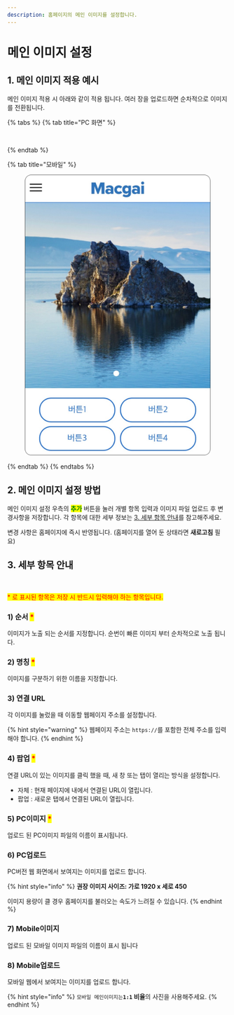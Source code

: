 ```yaml
---
description: 홈페이지의 메인 이미지를 설정합니다.
---
```


# 메인 이미지 설정

## 1. 메인 이미지 적용 예시

메인 이미지 적용 시 아래와 같이 적용 됩니다. 여러 장을 업로드하면 순차적으로 이미지를 전환됩니다.

{% tabs %}
{% tab title="PC 화면" %}
<figure><img src="../../.gitbook/assets/홈페이지 메인이미지 1.png" alt=""><figcaption></figcaption></figure>
{% endtab %}

{% tab title="모바일" %}
<figure><img src="../../.gitbook/assets/메인이미지_모바일화면.png" alt=""><figcaption></figcaption></figure>
{% endtab %}
{% endtabs %}

## 2. 메인 이미지 설정 방법

메인 이미지 설정 우측의 <mark style="color:green;">**추가**</mark> 버튼을 눌러 개별 항목 입력과 이미지 파일 업로드 후 변경사항을 저장합니다. 각 항목에 대한 세부 정보는 [3. 세부 항목 안내](main-image.md#3.)를 참고해주세요.

변경 사항은 홈페이지에 즉시 반영됩니다. (홈페이지를 열어 둔 상태라면 **새로고침** 필요)

## 3. 세부 항목 안내

<figure><img src="../../.gitbook/assets/메인 이미지 설정.png" alt=""><figcaption></figcaption></figure>

<mark style="color:red;">\* 로 표시된 항목은 저장 시 반드시 입력해야 하는 항목입니다.</mark>

### 1) 순서 <mark style="color:red;">\*</mark>

이미지가 노출 되는 순서를 지정합니다. 순번이 빠른 이미지 부터 순차적으로 노출 됩니다.

### 2) 명칭 <mark style="color:red;">\*</mark>

이미지를 구분하기 위한 이름을 지정합니다.

### 3) 연결 URL

각 이미지를 눌렀을 때 이동할 웹페이지 주소를 설정합니다.

{% hint style="warning" %}
웹페이지 주소는 `https://`를 포함한 전체 주소를 입력해야 합니다.
{% endhint %}

### 4) 팝업 <mark style="color:red;">\*</mark>

연결 URL이 있는 이미지를 클릭 했을 때, 새 창 또는 탭이 열리는 방식을 설정합니다.

* 자체 : 현재 페이지에 내에서 연결된 URL이 열립니다.
* 팝업 : 새로운 탭에서 연결된 URL이 열립니다.

### 5) PC이미지 <mark style="color:red;">\*</mark>

업로드 된 PC이미지 파일의 이름이 표시됩니다.

### 6) PC업로드

PC버전 웹 화면에서 보여지는 이미지를 업로드 합니다.

{% hint style="info" %}
**권장 이미지 사이즈: 가로 1920 x 세로 450**

이미지 용량이 클 경우 홈페이지를 불러오는 속도가 느려질 수 있습니다.&#x20;
{% endhint %}

### 7) Mobile이미지

업로드 된 모바일 이미지 파일의 이름이 표시 됩니다

### 8) Mobile업로드

모바일 웹에서 보여지는 이미지를 업로드 합니다.

{% hint style="info" %}
`모바일 메인이미지는`**`1:1` 비율**의 사진을 사용해주세요.
{% endhint %}
